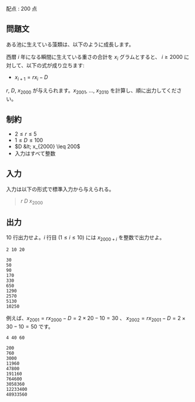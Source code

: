 配点 : $200$ 点

## 問題文

ある池に生えている藻類は、以下のように成長します。

西暦 $i$ 年になる瞬間に生えている重さの合計を $x_i$ グラムとすると、
$i \geq 2000$ に対して、以下の式が成り立ちます:

- $x_{i+1} = rx_i - D$

$r$, $D$, $x_{2000}$ が与えられます。$x_{2001}$, ..., $x_{2010}$ を計算し、順に出力してください。

## 制約

- $2 \leq r \leq 5$
- $1 \leq D \leq 100$
- $D &lt; x_{2000} \leq 200$
- 入力はすべて整数

## 入力

入力は以下の形式で標準入力から与えられる。

> $r$ $D$ $x_{2000}$

## 出力

$10$ 行出力せよ。$i$ 行目 ($1 \leq i \leq 10$) には $x_{2000+i}$ を整数で出力せよ。

```input1
2 10 20
```

```output1
30
50
90
170
330
650
1290
2570
5130
10250
```

例えば、$x_{2001} = rx_{2000} - D = 2 \times 20 - 10 = 30$ 、 $x_{2002} = rx_{2001} - D = 2 \times 30 - 10 = 50$ です。

```input2
4 40 60
```

```output2
200
760
3000
11960
47800
191160
764600
3058360
12233400
48933560
```